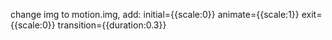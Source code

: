 change img to motion.img, add:
    initial={{scale:0}}
    animate={{scale:1}}
    exit={{scale:0}}
    transition={{duration:0.3}}